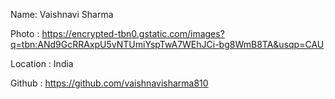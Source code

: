 Name: Vaishnavi Sharma

Photo : https://encrypted-tbn0.gstatic.com/images?q=tbn:ANd9GcRRAxpU5vNTUmiYspTwA7WEhJCi-bg8WmB8TA&usqp=CAU

Location : India

Github : https://github.com/vaishnavisharma810
